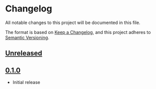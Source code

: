 # Changelog

All notable changes to this project will be documented in this file.

The format is based on [Keep a Changelog](https://keepachangelog.com/en/1.1.0/),
and this project adheres to [Semantic Versioning](https://semver.org/spec/v2.0.0.html).

<!-- next-header -->

## [Unreleased]

## [0.1.0]

- Initial release

<!-- next-url -->
[Unreleased]: https://github.com/deadpool-rs/deadpool/compare/deadpool-libsql-v0.1.0...HEAD
[0.1.0]: https://github.com/deadpool-rs/deadpool/releases/tag/deadpool-libsql-v0.1.0
